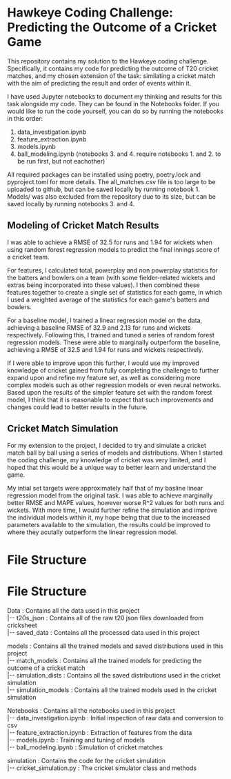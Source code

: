# Hawkeye Coding Challenge: Predicting the Outcome of a Cricket Game

This repository contains my solution to the Hawkeye coding challenge. Specifically, it contains my code for predicting the outcome of T20 cricket matches, and my chosen extension of the task: similating a cricket match with the aim of predicting the result and order of events within it.

I have used Jupyter notebooks to document my thinking and results for this task alongside my code. They can be found in the Notebooks folder.
If you would like to run the code yourself, you can do so by running the notebooks in this order:
1. data_investigation.ipynb
2. feature_extraction.ipynb
3. models.ipynb
4. ball_modeling.ipynb
(notebooks 3. and 4. require notebooks 1. and 2. to be run first, but not eachother)

All required packages can be installed using poetry, poetry.lock and pyproject.toml for more details.
The all_matches.csv file is too large to be uploaded to github, but can be saved locally by running notebook 1.
Models/ was also excluded from the repository due to its size, but can be saved locally by running notebooks 3. and 4.

## Modeling of Cricket Match Results

I was able to achieve a RMSE of 32.5 for runs and 1.94 for wickets when using random forest regression models to predict the final innings score of a cricket team. 

For features, I calculated total, powerplay and non powerplay statistics for the batters and bowlers on a team (with some fielder-related wickets and extras being incorporated into these values). I then combined these features together to create a single set of statistics for each game, in which I used a weighted average of the statistics for each game's batters and bowlers.

For a baseline model, I trained a linear regression model on the data, achieving a baseline RMSE of 32.9 and 2.13 for runs and wickets respectively. Following this, I trained and tuned a series of random forest regression models. These were able to marginally outperform the baseline, achieving a RMSE of 32.5 and 1.94 for runs and wickets respectively.

If I were able to improve upon this further, I would use my improved knowledge of cricket gained from fully completing the challenge to further expand upon and refine my feature set, as well as considering more complex models such as other regression models or even neural networks. Based upon the results of the simpler feature set with the random forest model, I think that it is reasonable to expect that such improvements and changes could lead to better results in the future.

## Cricket Match Simulation

For my extension to the project, I decided to try and simulate a cricket match ball by ball using a series of models and distributions. When I started the coding challenge, my knowledge of cricket was very limited, and I hoped that this would be a unique way to better learn and understand the game. 

My intial set targets were approximately half that of my basline linear regression model from the original task. I was able to achieve marginally better RMSE and MAPE values, however worse R^2 values for both runs and wickets. With more time, I would further refine the simulation and improve the individual models within it, my hope being that due to the increased parameters available to the simulation, the results could be improved to where they acutally outperform the linear regression model.

# File Structure

# File Structure

Data : Contains all the data used in this project  
    |-- t20s_json : Contains all of the raw t20 json files downloaded from cricksheet  
    |-- saved_data : Contains all the processed data used in this project  

models : Contains all the trained models and saved distributions used in this project  
    |-- match_models : Contains all the trained models for predicting the outcome of a cricket match  
    |-- simulation_dists : Contains all the saved distributions used in the cricket simulation  
    |-- simulation_models : Contains all the trained models used in the cricket simulation  

Notebooks : Contains all the notebooks used in this project  
    |-- data_investigation.ipynb : Initial inspection of raw data and conversion to csv  
    |-- feature_extraction.ipynb : Extraction of features from the data  
    |-- models.ipynb : Training and tuning of models  
    |-- ball_modeling.ipynb : Simulation of cricket matches  

simulation : Contains the code for the cricket simulation  
    |-- cricket_simulation.py : The cricket simulator class and methods  